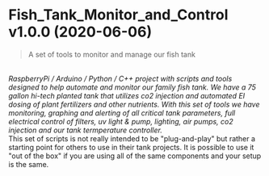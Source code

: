 # Fish_Tank_Monitor_and_Control v1.0.0 (2020-06-06)
> A set of tools to monitor and manage our fish tank
<br>
<i>
RaspberryPi / Arduino / Python / C++ project with scripts and tools designed to help automate and monitor our family fish tank. We have a 75 gallon hi-tech planted tank that utilizes co2 injection and automated EI dosing of plant fertilizers and other nutrients. With this set of tools we have  monitoring, graphing and alerting of all critical tank parameters, full electrical control of filters, uv light & pump, lighting, air pumps, co2 injection and our tank termperature controller.
  </i>
<br>
This set of scripts is not really intended to be "plug-and-play" but rather a starting point for others to use in their tank projects. It is possible to use it "out of the box" if you are using all of the same components and your setup is the same. 
